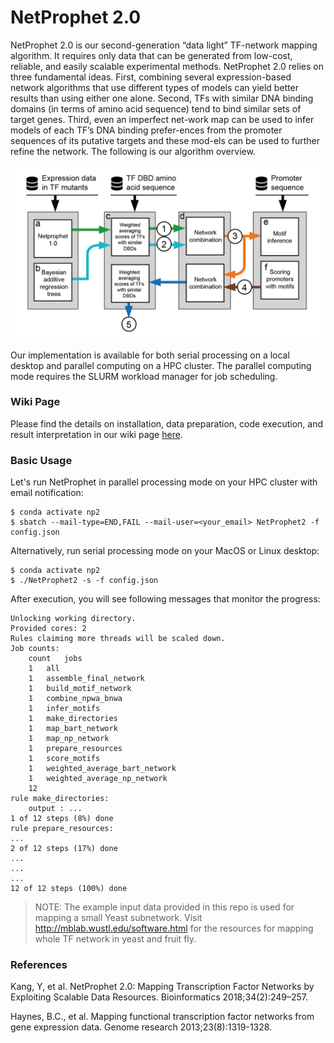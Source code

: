 # NetProphet 2.0

NetProphet 2.0 is our second-generation “data light” TF-network mapping algorithm. It requires only data that can be generated from low-cost, reliable, and easily scalable experimental methods. NetProphet 2.0 relies on three fundamental ideas. First, combining several expression-based network algorithms that use different types of models can yield better results than using either one alone. Second, TFs with similar DNA binding domains (in terms of amino acid sequence) tend to bind similar sets of target genes. Third, even an imperfect net-work map can be used to infer models of each TF’s DNA binding prefer-ences from the promoter sequences of its putative targets and these mod-els can be used to further refine the network. The following is our algorithm overview.

![NetProphet2.0_overview](NP2_overview.png)

Our implementation is available for both serial processing on a local desktop and parallel computing on a HPC cluster. The parallel computing mode requires the SLURM workload manager for job scheduling. 

### Wiki Page

Please find the details on installation, data preparation, code execution, and result interpretation in our wiki page [here](https://github.com/yiming-kang/NetProphet_2.0/wiki).

### Basic Usage

Let's run NetProphet in parallel processing mode on your HPC cluster with email notification:

```
$ conda activate np2
$ sbatch --mail-type=END,FAIL --mail-user=<your_email> NetProphet2 -f config.json
```

Alternatively, run serial processing mode on your MacOS or Linux desktop:

```
$ conda activate np2
$ ./NetProphet2 -s -f config.json
```

After execution, you will see following messages that monitor the progress:
	
```
Unlocking working directory.
Provided cores: 2
Rules claiming more threads will be scaled down.
Job counts:
	count	jobs
	1	all
	1	assemble_final_network
	1	build_motif_network
	1	combine_npwa_bnwa
	1	infer_motifs
	1	make_directories
	1	map_bart_network
	1	map_np_network
	1	prepare_resources
	1	score_motifs
	1	weighted_average_bart_network
	1	weighted_average_np_network
	12
rule make_directories:
	output : ...
1 of 12 steps (8%) done
rule prepare_resources:
...
2 of 12 steps (17%) done
...
...
...
12 of 12 steps (100%) done
```

> NOTE: The example input data provided in this repo is used for mapping a small Yeast subnetwork. Visit http://mblab.wustl.edu/software.html for the resources for mapping whole TF network in yeast and fruit fly.


### References

Kang, Y, et al. NetProphet 2.0: Mapping Transcription Factor Networks by Exploiting Scalable Data Resources. Bioinformatics 2018;34(2):249–257.

Haynes, B.C., et al. Mapping functional transcription factor networks from gene expression data. Genome research 2013;23(8):1319-1328.
